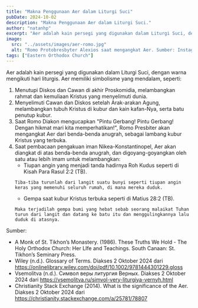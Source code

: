```yaml
---
title: "Makna Penggunaan Aer dalam Liturgi Suci"
pubDate: 2024-10-02
description: "Makna Penggunaan Aer dalam Liturgi Suci."
author: "natanhp"
excerpt: "Aer adalah kain persegi yang digunakan dalam Liturgi Suci, dengan warna mengikuti hari liturgis."
image:
  src: "../assets/images/aer-romo.jpg"
  alt: "Romo Protobresbyter Alexios saat mengangkat Aer. Sumber: Instagram @gerejaorthodox_solo"
tags: ["Eastern Orthodox Church"]
---
```


Aer adalah kain persegi yang digunakan dalam Liturgi Suci, dengan warna mengikuti hari liturgis. Aer memiliki simbolisme yang mendalam, seperti:

1. Menutupi Diskos dan Cawan di akhir Proskomidia, melambangkan rahmat dan kemuliaan Kristus yang menyelimuti dunia.
2. Menyelimuti Cawan dan Diskos setelah Arak-arakan Agung, melambangkan tubuh Kristus di kubur dan kain kafan-Nya, serta batu penutup kubur.
3. Saat Romo Diakon mengucapkan "Pintu Gerbang! Pintu Gerbang! Dengan hikmat mari kita memperhatikan!", Romo Presbiter akan mengangkat Aer dari benda-benda anugrah, sebagai lambang kubur Kristus yang terbuka.
4. Saat pembacaan pengakuan iman Nikea-Konstantinopel, Aer akan diangkat di atas benda-benda anugrah, dan digoyang-goyangkan oleh satu atau lebih imam untuk melambangkan:
    * Tiupan angin yang menjadi tanda hadirnya Roh Kudus seperti di Kisah Para Rasul 2:2 (TB).
    ```
    Tiba-tiba turunlah dari langit suatu bunyi seperti tiupan angin keras yang memenuhi seluruh rumah, di mana mereka duduk.
    ```
    * Gempa saat kubur Kristus terbuka seperti di Matius 28:2 (TB).
    ```
    Maka terjadilah gempa bumi yang hebat sebab seorang malaikat Tuhan turun dari langit dan datang ke batu itu dan menggulingkannya lalu duduk di atasnya.
    ```

Sumber:
- A Monk of St. Tikhon’s Monastery. (1986). These Truths We Hold - The Holy Orthodox Church: Her LIfe and Teachings. South Canaan: St. Tikhon’s Seminary Press.
- Wiley (n.d.). Glossary of Terms. Diakses 2 Oktober 2024 dari https://onlinelibrary.wiley.com/doi/pdf/10.1002/9781444301229.gloss
- Vsemolitva (n.d.). Символ веры литургия Верных. Diakses 2 Oktober 2024 dari https://vsemolitva.ru/simvol-very-liturgiya-vernyh.html
- Christianity Stack Exchange (2014). What is the significance of the Aer. Diakses 2 Oktober 2024 dari https://christianity.stackexchange.com/a/25781/78807

